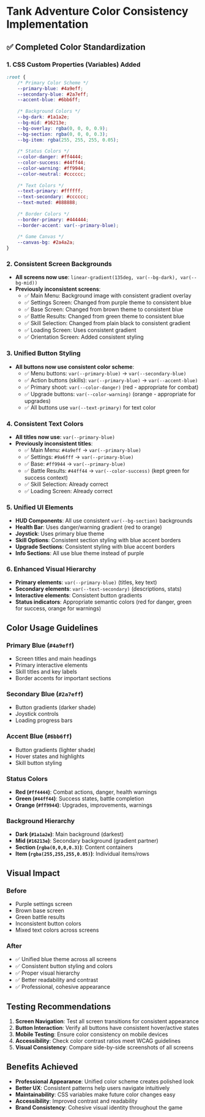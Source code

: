 # Tank Adventure Color Consistency Implementation

## ✅ Completed Color Standardization

### 1. CSS Custom Properties (Variables) Added
```css
:root {
    /* Primary Color Scheme */
    --primary-blue: #4a9eff;
    --secondary-blue: #2a7eff;
    --accent-blue: #6bb6ff;
    
    /* Background Colors */
    --bg-dark: #1a1a2e;
    --bg-mid: #16213e;
    --bg-overlay: rgba(0, 0, 0, 0.9);
    --bg-section: rgba(0, 0, 0, 0.3);
    --bg-item: rgba(255, 255, 255, 0.05);
    
    /* Status Colors */
    --color-danger: #ff4444;
    --color-success: #44ff44;
    --color-warning: #ff9944;
    --color-neutral: #cccccc;
    
    /* Text Colors */
    --text-primary: #ffffff;
    --text-secondary: #cccccc;
    --text-muted: #888888;
    
    /* Border Colors */
    --border-primary: #444444;
    --border-accent: var(--primary-blue);
    
    /* Game Canvas */
    --canvas-bg: #2a4a2a;
}
```

### 2. Consistent Screen Backgrounds
- **All screens now use**: `linear-gradient(135deg, var(--bg-dark), var(--bg-mid))`
- **Previously inconsistent screens**:
  - ✅ Main Menu: Background image with consistent gradient overlay
  - ✅ Settings Screen: Changed from purple theme to consistent blue
  - ✅ Base Screen: Changed from brown theme to consistent blue
  - ✅ Battle Results: Changed from green theme to consistent blue
  - ✅ Skill Selection: Changed from plain black to consistent gradient
  - ✅ Loading Screen: Uses consistent gradient
  - ✅ Orientation Screen: Added consistent styling

### 3. Unified Button Styling
- **All buttons now use consistent color scheme**:
  - ✅ Menu buttons: `var(--primary-blue)` → `var(--secondary-blue)`
  - ✅ Action buttons (skills): `var(--primary-blue)` → `var(--accent-blue)`
  - ✅ Primary shoot: `var(--color-danger)` (red - appropriate for combat)
  - ✅ Upgrade buttons: `var(--color-warning)` (orange - appropriate for upgrades)
  - ✅ All buttons use `var(--text-primary)` for text color

### 4. Consistent Text Colors
- **All titles now use**: `var(--primary-blue)`
- **Previously inconsistent titles**:
  - ✅ Main Menu: `#4a9eff` → `var(--primary-blue)`
  - ✅ Settings: `#9a6fff` → `var(--primary-blue)`
  - ✅ Base: `#ff9944` → `var(--primary-blue)`
  - ✅ Battle Results: `#44ff44` → `var(--color-success)` (kept green for success context)
  - ✅ Skill Selection: Already correct
  - ✅ Loading Screen: Already correct

### 5. Unified UI Elements
- **HUD Components**: All use consistent `var(--bg-section)` backgrounds
- **Health Bar**: Uses danger/warning gradient (red to orange)
- **Joystick**: Uses primary blue theme
- **Skill Options**: Consistent section styling with blue accent borders
- **Upgrade Sections**: Consistent styling with blue accent borders
- **Info Sections**: All use blue theme instead of purple

### 6. Enhanced Visual Hierarchy
- **Primary elements**: `var(--primary-blue)` (titles, key text)
- **Secondary elements**: `var(--text-secondary)` (descriptions, stats)
- **Interactive elements**: Consistent button gradients
- **Status indicators**: Appropriate semantic colors (red for danger, green for success, orange for warnings)

## Color Usage Guidelines

### Primary Blue (`#4a9eff`)
- Screen titles and main headings
- Primary interactive elements
- Skill titles and key labels
- Border accents for important sections

### Secondary Blue (`#2a7eff`)
- Button gradients (darker shade)
- Joystick controls
- Loading progress bars

### Accent Blue (`#6bb6ff`)
- Button gradients (lighter shade)
- Hover states and highlights
- Skill button styling

### Status Colors
- **Red (`#ff4444`)**: Combat actions, danger, health warnings
- **Green (`#44ff44`)**: Success states, battle completion
- **Orange (`#ff9944`)**: Upgrades, improvements, warnings

### Background Hierarchy
- **Dark (`#1a1a2e`)**: Main background (darkest)
- **Mid (`#16213e`)**: Secondary background (gradient partner)
- **Section (`rgba(0,0,0,0.3)`)**: Content containers
- **Item (`rgba(255,255,255,0.05)`)**: Individual items/rows

## Visual Impact

### Before
- Purple settings screen
- Brown base screen
- Green battle results
- Inconsistent button colors
- Mixed text colors across screens

### After
- ✅ Unified blue theme across all screens
- ✅ Consistent button styling and colors
- ✅ Proper visual hierarchy
- ✅ Better readability and contrast
- ✅ Professional, cohesive appearance

## Testing Recommendations

1. **Screen Navigation**: Test all screen transitions for consistent appearance
2. **Button Interaction**: Verify all buttons have consistent hover/active states
3. **Mobile Testing**: Ensure color consistency on mobile devices
4. **Accessibility**: Check color contrast ratios meet WCAG guidelines
5. **Visual Consistency**: Compare side-by-side screenshots of all screens

## Benefits Achieved

- **Professional Appearance**: Unified color scheme creates polished look
- **Better UX**: Consistent patterns help users navigate intuitively
- **Maintainability**: CSS variables make future color changes easy
- **Accessibility**: Improved contrast and readability
- **Brand Consistency**: Cohesive visual identity throughout the game